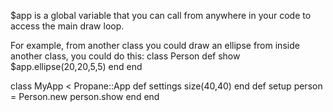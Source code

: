 $app is a global variable that you can call from anywhere in your code to access the main draw loop.

For example, from another class you could draw an ellipse from inside another class, you could do this:
class Person
  def show
    $app.ellipse(20,20,5,5)
  end
end


class MyApp < Propane::App
  def settings
    size(40,40)
  end
  def setup
    person = Person.new
    person.show
  end
end


